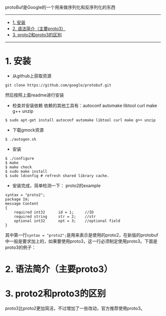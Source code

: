 protoBuf是Google的一个用来做序列化和反序列化的东西


_____
<!-- TOC -->

- [1. 安装](#1-%E5%AE%89%E8%A3%85)
- [2. 语法简介（主要proto3）](#2-%E8%AF%AD%E6%B3%95%E7%AE%80%E4%BB%8B%EF%BC%88%E4%B8%BB%E8%A6%81proto3%EF%BC%89)
- [3. proto2和proto3的区别](#3-proto2%E5%92%8Cproto3%E7%9A%84%E5%8C%BA%E5%88%AB)

<!-- /TOC -->
____


# 1. 安装

- 从github上获取资源
```shell
git clone https://github.com/google/protobuf.git
```

然后按照上面readme进行安装
- 检查并安装依赖
依赖的其他工具有：autoconf automake libtool curl make g++ unzip
``` shell
$ sudo apt-get install autoconf automake libtool curl make g++ unzip
```
- 下载gmock资源
```shell
$ ./autogen.sh
```
- 安装
``` shell
$ ./configure
$ make
$ make check
$ sudo make install
$ sudo ldconfig # refresh shared library cache.
```
- 安装完成，简单检测一下：
proto2的example
```
syntax = "proto2";
package Im;
message Content
{
    required int32      id = 1;     //ID
    required string     str = 2;    //str
    optional int32      opt = 3;    //optional field
} 
```
其中第一行`syntax = "proto2";`是用来表示是使用的proto2，在新版的protobuf中一般是要求加上的，如果要使用proto3，这一行必须制定使用proto3。下面是proto3的例子：





# 2. 语法简介（主要proto3）



# 3. proto2和proto3的区别
proto3比proto2更加简洁，不过增加了一些改动，官方推荐使用proto3。



